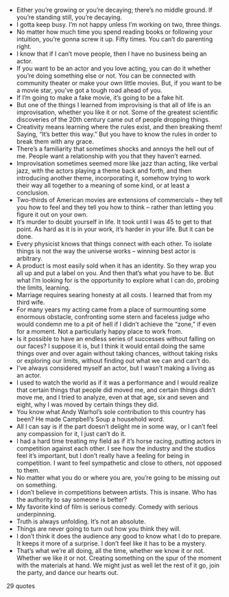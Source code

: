  - Either you’re growing or you’re decaying; there’s no middle ground. If you’re standing still, you’re decaying.
 - I gotta keep busy. I’m not happy unless I’m working on two, three things.
 - No matter how much time you spend reading books or following your intuition, you’re gonna screw it up. Fifty times. You can’t do parenting right.
 - I know that if I can’t move people, then I have no business being an actor.
 - If you want to be an actor and you love acting, you can do it whether you’re doing something else or not. You can be connected with community theater or make your own little movies. But, if you want to be a movie star, you’ve got a tough road ahead of you.
 - If I’m going to make a fake movie, it’s going to be a fake hit.
 - But one of the things I learned from improvising is that all of life is an improvisation, whether you like it or not. Some of the greatest scientific discoveries of the 20th century came out of people dropping things.
 - Creativity means learning where the rules exist, and then breaking them! Saying, “It’s better this way.” But you have to know the rules in order to break them with any grace.
 - There’s a familiarity that sometimes shocks and annoys the hell out of me. People want a relationship with you that they haven’t earned.
 - Improvisation sometimes seemed more like jazz than acting, like verbal jazz, with the actors playing a theme back and forth, and then introducing another theme, incorporating it, somehow trying to work their way all together to a meaning of some kind, or at least a conclusion.
 - Two-thirds of American movies are extensions of commercials – they tell you how to feel and they tell you how to think – rather than letting you figure it out on your own.
 - It’s murder to doubt yourself in life. It took until I was 45 to get to that point. As hard as it is in your work, it’s harder in your life. But it can be done.
 - Every physicist knows that things connect with each other. To isolate things is not the way the universe works – winning best actor is arbitrary.
 - A product is most easily sold when it has an identity. So they wrap you all up and put a label on you. And then that’s what you have to be. But what I’m looking for is the opportunity to explore what I can do, probing the limits, learning.
 - Marriage requires searing honesty at all costs. I learned that from my third wife.
 - For many years my acting came from a place of surmounting some enormous obstacle, confronting some stern and faceless judge who would condemn me to a pit of hell if I didn’t achieve the “zone,” if even for a moment. Not a particularly happy place to work from.
 - Is it possible to have an endless series of successes without falling on our faces? I suppose it is, but I think it would entail doing the same things over and over again without taking chances, without taking risks or exploring our limits, without finding out what we can and can’t do.
 - I’ve always considered myself an actor, but I wasn’t making a living as an actor.
 - I used to watch the world as if it was a performance and I would realize that certain things that people did moved me, and certain things didn’t move me, and I tried to analyze, even at that age, six and seven and eight, why I was moved by certain things they did.
 - You know what Andy Warhol’s sole contribution to this country has been? He made Campbell’s Soup a household word.
 - All I can say is if the part doesn’t delight me in some way, or I can’t feel any compassion for it, I just can’t do it.
 - I had a hard time treating my field as if it’s horse racing, putting actors in competition against each other. I see how the industry and the studios feel it’s important, but I don’t really have a feeling for being in competition. I want to feel sympathetic and close to others, not opposed to them.
 - No matter what you do or where you are, you’re going to be missing out on something.
 - I don’t believe in competitions between artists. This is insane. Who has the authority to say someone is better?
 - My favorite kind of film is serious comedy. Comedy with serious underpinning.
 - Truth is always unfolding. It’s not an absolute.
 - Things are never going to turn out how you think they will.
 - I don’t think it does the audience any good to know what I do to prepare. It keeps it more of a surprise. I don’t feel like it has to be a mystery.
 - That’s what we’re all doing, all the time, whether we know it or not. Whether we like it or not. Creating something on the spur of the moment with the materials at hand. We might just as well let the rest of it go, join the party, and dance our hearts out.

29 quotes